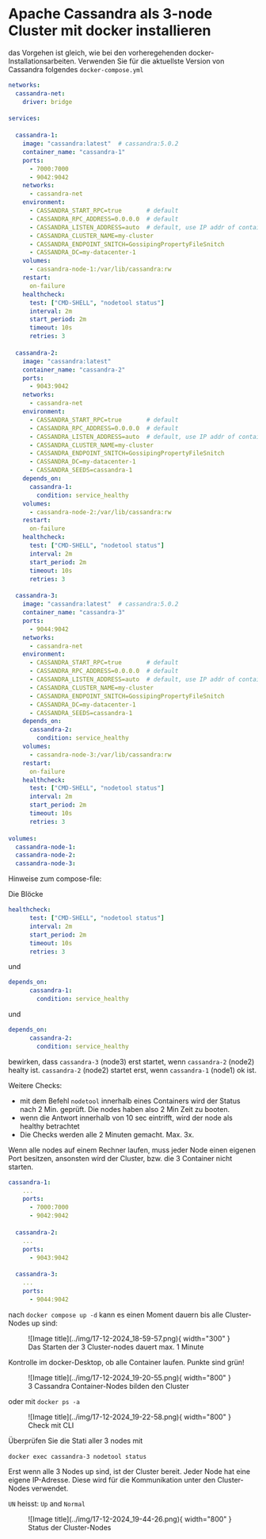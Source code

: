 # Apache Cassandra als 3-node Cluster mit docker installieren

das Vorgehen ist gleich, wie bei den vorheregehenden docker-Installationsarbeiten. Verwenden Sie für die aktuellste Version von Cassandra folgendes `docker-compose.yml`

```yaml title="docker-compose.yml"
networks:
  cassandra-net:
    driver: bridge

services:

  cassandra-1:
    image: "cassandra:latest"  # cassandra:5.0.2
    container_name: "cassandra-1"
    ports:
      - 7000:7000
      - 9042:9042
    networks:
      - cassandra-net
    environment:
      - CASSANDRA_START_RPC=true       # default
      - CASSANDRA_RPC_ADDRESS=0.0.0.0  # default
      - CASSANDRA_LISTEN_ADDRESS=auto  # default, use IP addr of container # = CASSANDRA_BROADCAST_ADDRESS
      - CASSANDRA_CLUSTER_NAME=my-cluster
      - CASSANDRA_ENDPOINT_SNITCH=GossipingPropertyFileSnitch
      - CASSANDRA_DC=my-datacenter-1
    volumes:
      - cassandra-node-1:/var/lib/cassandra:rw
    restart:
      on-failure
    healthcheck:
      test: ["CMD-SHELL", "nodetool status"]
      interval: 2m
      start_period: 2m
      timeout: 10s
      retries: 3

  cassandra-2:
    image: "cassandra:latest"
    container_name: "cassandra-2"
    ports:
      - 9043:9042
    networks:
      - cassandra-net
    environment:
      - CASSANDRA_START_RPC=true       # default
      - CASSANDRA_RPC_ADDRESS=0.0.0.0  # default
      - CASSANDRA_LISTEN_ADDRESS=auto  # default, use IP addr of container # = CASSANDRA_BROADCAST_ADDRESS
      - CASSANDRA_CLUSTER_NAME=my-cluster
      - CASSANDRA_ENDPOINT_SNITCH=GossipingPropertyFileSnitch
      - CASSANDRA_DC=my-datacenter-1
      - CASSANDRA_SEEDS=cassandra-1
    depends_on:
      cassandra-1:
        condition: service_healthy
    volumes:
      - cassandra-node-2:/var/lib/cassandra:rw
    restart:
      on-failure
    healthcheck:
      test: ["CMD-SHELL", "nodetool status"]
      interval: 2m
      start_period: 2m
      timeout: 10s
      retries: 3

  cassandra-3:
    image: "cassandra:latest"  # cassandra:5.0.2
    container_name: "cassandra-3"
    ports:
      - 9044:9042
    networks:
      - cassandra-net
    environment:
      - CASSANDRA_START_RPC=true       # default
      - CASSANDRA_RPC_ADDRESS=0.0.0.0  # default
      - CASSANDRA_LISTEN_ADDRESS=auto  # default, use IP addr of container # = CASSANDRA_BROADCAST_ADDRESS
      - CASSANDRA_CLUSTER_NAME=my-cluster
      - CASSANDRA_ENDPOINT_SNITCH=GossipingPropertyFileSnitch
      - CASSANDRA_DC=my-datacenter-1
      - CASSANDRA_SEEDS=cassandra-1
    depends_on:
      cassandra-2:
        condition: service_healthy
    volumes:
      - cassandra-node-3:/var/lib/cassandra:rw
    restart:
      on-failure
    healthcheck:
      test: ["CMD-SHELL", "nodetool status"]
      interval: 2m
      start_period: 2m
      timeout: 10s
      retries: 3

volumes:
  cassandra-node-1:
  cassandra-node-2:
  cassandra-node-3:

```

Hinweise zum compose-file:

Die Blöcke

``` yaml
healthcheck:
      test: ["CMD-SHELL", "nodetool status"]
      interval: 2m
      start_period: 2m
      timeout: 10s
      retries: 3
```

und


``` yaml
depends_on:
      cassandra-1:
        condition: service_healthy
```
und

``` yaml
depends_on:
      cassandra-2:
        condition: service_healthy
```

bewirken, dass `cassandra-3` (node3) erst startet, wenn `cassandra-2` (node2) healty ist. `cassandra-2` (node2) startet erst, wenn `cassandra-1` (node1) ok ist.

Weitere Checks:

* mit dem Befehl `nodetool` innerhalb eines Containers wird der Status nach 2 Min. geprüft. Die nodes haben also 2 Min Zeit zu booten.
* wenn die Antwort innerhalb von 10 sec eintrifft, wird der node als healthy betrachtet
* Die Checks werden alle 2 Minuten gemacht. Max. 3x.


Wenn alle nodes auf einem Rechner laufen, muss jeder Node einen eigenen Port besitzen, ansonsten wird der Cluster, bzw. die 3 Container nicht starten.

```yaml
cassandra-1:
    ...
    ports:
      - 7000:7000
      - 9042:9042

  cassandra-2:
    ...
    ports:
      - 9043:9042

  cassandra-3:
    ...
    ports:
      - 9044:9042
```



nach `docker compose up -d` kann es einen Moment dauern bis alle Cluster-Nodes up sind:

<figure markdown="span">
  ![Image title](../img/17-12-2024_18-59-57.png){ width="300" }
  <figcaption>Das Starten der 3 Cluster-nodes dauert max. 1 Minute </figcaption>
</figure>


Kontrolle im docker-Desktop, ob alle Container laufen. Punkte sind grün!
<figure markdown="span">
  ![Image title](../img/17-12-2024_19-20-55.png){ width="800" }
  <figcaption>3 Cassandra Container-Nodes bilden den Cluster</figcaption>
</figure>

oder mit `docker ps -a`

<figure markdown="span">
  ![Image title](../img/17-12-2024_19-22-58.png){ width="800" }
  <figcaption>Check mit CLI</figcaption>
</figure>



Überprüfen Sie die Stati aller 3 nodes mit

`docker exec cassandra-3 nodetool status`

Erst wenn alle 3 Nodes up sind, ist der Cluster bereit. Jeder Node hat eine eigene IP-Adresse. Diese wird für die Kommunikation unter den Cluster-Nodes verwendet. 

`UN` heisst: `Up` and `Normal`

<figure markdown="span">
  ![Image title](../img/17-12-2024_19-44-26.png){ width="800" }
  <figcaption>Status der Cluster-Nodes</figcaption>
</figure>